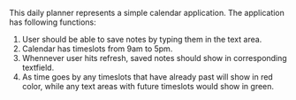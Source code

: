 This daily planner represents a simple calendar application. The application has following functions:
1. User should be able to save notes by typing them in the text area.
2. Calendar has timeslots from 9am to 5pm. 
3. Whennever user hits refresh, saved notes should show in corresponding textfield.
4. As time goes by any timeslots that have already past will show in red color, while any text areas with future timeslots would show in green.

![]()

